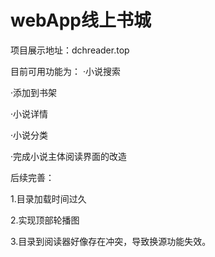 # webApp线上书城

项目展示地址：dchreader.top

目前可用功能为：
·小说搜索

·添加到书架

·小说详情

·小说分类

·完成小说主体阅读界面的改造

后续完善：

1.目录加载时间过久

2.实现顶部轮播图

3.目录到阅读器好像存在冲突，导致换源功能失效。

